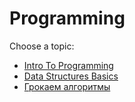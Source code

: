 # Programming

Choose a topic:

- [Intro To Programming](./intro-to-programming.md)
- [Data Structures Basics](./data-structures-basics.md)
- [Грокаем алгоритмы](file:///C:/Users/User/Downloads/Telegram%20Desktop/grokaem_algoritmyi.pdf)
